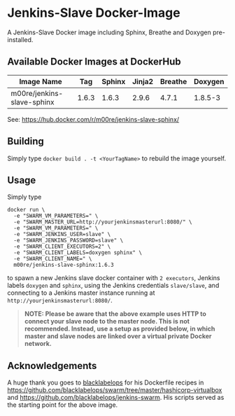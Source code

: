 # Jenkins-Slave Docker-Image

A Jenkins-Slave Docker image including Sphinx, Breathe and Doxygen pre-installed.

## Available Docker Images at DockerHub

Image Name                    | Tag   | Sphinx | Jinja2 | Breathe | Doxygen
------------------------------|-------|--------|--------|---------|--------
m00re/jenkins-slave-sphinx    | 1.6.3 | 1.6.3  | 2.9.6  | 4.7.1   | 1.8.5-3

See: https://hub.docker.com/r/m00re/jenkins-slave-sphinx/

## Building

Simply type ```docker build . -t <YourTagName>``` to rebuild the image yourself. 

## Usage

Simply type

```
docker run \
  -e "SWARM_VM_PARAMETERS=" \
  -e "SWARM_MASTER_URL=http://yourjenkinsmasterurl:8080/" \
  -e "SWARM_VM_PARAMETERS=" \
  -e "SWARM_JENKINS_USER=slave" \
  -e "SWARM_JENKINS_PASSWORD=slave" \
  -e "SWARM_CLIENT_EXECUTORS=2" \
  -e "SWARM_CLIENT_LABELS=doxygen sphinx" \
  -e "SWARM_CLIENT_NAME=" \
  m00re/jenkins-slave-sphinx:1.6.3
```

to spawn a new Jenkins slave docker container with ```2 executors```, Jenkins labels ```doxygen``` and ```sphinx```, using the Jenkins credentials ```slave/slave```, and connecting to a Jenkins master instance running at ```http://yourjenkinsmasterurl:8080/```.

> **NOTE: Please be aware that the above example uses HTTP to connect your slave node to the master node. This is not recommended. Instead, use a setup as provided below, in which master and slave nodes are linked over a virtual private Docker network.**

## Acknowledgements

A huge thank you goes to [blacklabelops](https://github.com/blacklabelops/) for his Dockerfile recipes in https://github.com/blacklabelops/swarm/tree/master/hashicorp-virtualbox and https://github.com/blacklabelops/jenkins-swarm. His scripts served as the starting point for the above image.
